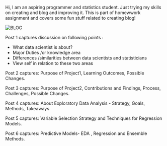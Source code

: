 Hi, I am an aspiring programmer and statistics student. Just trying my skills on creating and blog and improving it.
This is part of homewwork assignment and covers some fun stuff related to creating blog!

![BLOG](https://user-images.githubusercontent.com/109885196/187854349-cd4b8bcc-3f04-4e39-92d4-54b8caba7531.png)

Post 1 captures discussion on following points :
* What data scientist is about?
* Major Duties /or knowledge area
* Differences /similarities between data scientists and statisticians
* View self in relation to these two areas


Post 2 captures: Purpose of Project1, Learning Outcomes, Possible Changes.

Post 3 captures: Purpose of Project2, Contributions and Findings, Process, Challenges, Possible Changes.

Post 4 captures: About Exploratory Data Analysis - Strategy, Goals, Methods, Takeaways

Post 5 captures: Variable Selection Strategy and Techniques for Regression Models.

Post 6 captures: Predictive Models- EDA , Regression and Ensemble Methods.


